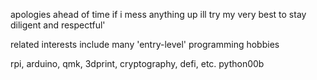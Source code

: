 apologies ahead of time if i mess anything up
ill try my very best to stay diligent and respectful'




related interests include many 'entry-level' programming hobbies

rpi, arduino, qmk, 3dprint, cryptography, defi, etc.
python00b
